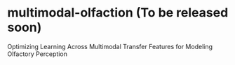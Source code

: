 # multimodal-olfaction (To be released soon)
Optimizing Learning Across Multimodal Transfer Features for Modeling Olfactory Perception
